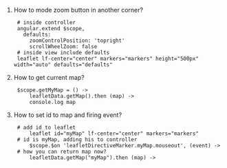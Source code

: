 1. How to mode zoom button in another corner?
      
        # inside controller
        angular.extend $scope, 
          defaults:
            zoomControlPosition: 'topright'
            scrollWheelZoom: false
        # inside view include defaults
        leaflet lf-center="center" markers="markers" height="500px" width="auto" defaults="defaults"
2. How to get current map?
      
        $scope.getMyMap = () ->
            leafletData.getMap().then (map) ->
            console.log map
3. How to set id to map and firing event?
        
        # add id to leaflet
            leaflet id="myMap" lf-center="center" markers="markers"
        # id is myMap, adding his to controller
            $scope.$on 'leafletDirectiveMarker.myMap.mouseout', (event) ->
        # how you can return map now?
            leafletData.getMap("myMap").then (map) ->
        
